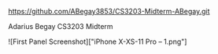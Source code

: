 https://github.com/ABegay3853/CS3203-Midterm-ABegay.git

Adarius Begay CS3203 Midterm

![First Panel Screenshot]["iPhone X-XS-11 Pro – 1.png"]

